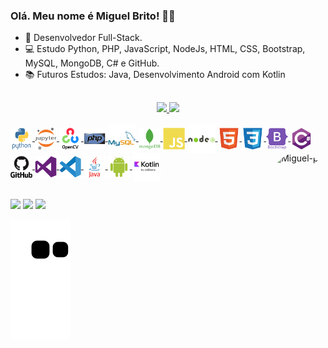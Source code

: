 ### Olá. Meu nome é Miguel Brito! 👋🏾


- 💎 Desenvolvedor Full-Stack.
- 💻 Estudo Python, PHP, JavaScript, NodeJs,
HTML, CSS, Bootstrap, MySQL, MongoDB, C# e GitHub.
- 📚 Futuros Estudos: Java, Desenvolvimento Android com Kotlin
##

<div align="center">
  <a href="https://github.com/MiguelBritoBarbosa">
  <img height="180em" src="https://github-readme-stats.vercel.app/api?username=MiguelBritoBarbosa&show_icons=true&theme=midnight-purple&include_all_commits=true&count_private=true"/>
  <img height="180em" src="https://github-readme-stats.vercel.app/api/top-langs/?username=MiguelBritoBarbosa&layout=compact&langs_count=7&theme=midnight-purple"/>
</div>


</div>
<div style="display: inline_block"><br>
  <img align="center" alt="Miguel-Python" width="35" src="https://raw.githubusercontent.com/devicons/devicon/master/icons/python/python-original-wordmark.svg">
  <img align="center" alt="Miguel-Jupyter" width="35" src="https://github.com/devicons/devicon/blob/master/icons/jupyter/jupyter-original-wordmark.svg">
  <img align="center" alt="Miguel-OpenCV" width="35" src="https://github.com/devicons/devicon/blob/master/icons/opencv/opencv-original-wordmark.svg">
  <img align="center" alt="Miguel-PHP" width="35" src="https://raw.githubusercontent.com/devicons/devicon/master/icons/php/php-original.svg">
  <img align="center" alt="Miguel-MySQL" width="45" src="https://raw.githubusercontent.com/devicons/devicon/master/icons/mysql/mysql-original-wordmark.svg">
  <img align="center" alt="Miguel-MongoDB" width="35" src="https://raw.githubusercontent.com/devicons/devicon/master/icons/mongodb/mongodb-plain-wordmark.svg">
  <img align="center" alt="Miguel-Js" width="35" src="https://raw.githubusercontent.com/devicons/devicon/master/icons/javascript/javascript-plain.svg">
  <img align="center" alt="Miguel-Node" width="45" src="https://raw.githubusercontent.com/devicons/devicon/master/icons/nodejs/nodejs-original-wordmark.svg">
  <img align="center" alt="Miguel-HTML" width="35" src="https://raw.githubusercontent.com/devicons/devicon/master/icons/html5/html5-original.svg">
  <img align="center" alt="Miguel-CSS" width="35" src="https://raw.githubusercontent.com/devicons/devicon/master/icons/css3/css3-original.svg">
  <img align="center" alt="Miguel-Bootstrap" width="35" src="https://raw.githubusercontent.com/devicons/devicon/master/icons/bootstrap/bootstrap-plain-wordmark.svg">
  <img align="center" alt="Miguel-C#" width="35" src="https://raw.githubusercontent.com/devicons/devicon/master/icons/csharp/csharp-original.svg">
  <img align="center" alt="Miguel-GitHub" width="35" src="https://raw.githubusercontent.com/devicons/devicon/master/icons/github/github-original-wordmark.svg">
  <img align="center" alt="Miguel-VisualStudio" width="35" src="https://raw.githubusercontent.com/devicons/devicon/master/icons/visualstudio/visualstudio-plain.svg">
  <img align="center" alt="Miguel-VsCode" width="35" src="https://raw.githubusercontent.com/devicons/devicon/master/icons/vscode/vscode-original.svg">
  <img align="center" alt="Miguel-Java" width="35" src="https://raw.githubusercontent.com/devicons/devicon/master/icons/java/java-original-wordmark.svg">
  <img align="center" alt="Miguel-Android" width="35" src="https://raw.githubusercontent.com/devicons/devicon/master/icons/android/android-plain.svg">
  <img align="center" alt="Miguel-Kotlin" width="45" src="https://raw.githubusercontent.com/devicons/devicon/master/icons/kotlin/kotlin-original-wordmark.svg">
  <img align="right" alt="Miguel-pic" height="150" style="border-radius:50px;" src="https://cdn.discordapp.com/attachments/825383645166174230/1029767053038587985/unknown.png?width=676&height=676">
</div>

  ##
  
  <div>
    <a href="https://instagram.com/itz_.preto" target="_blank"><img src="https://img.shields.io/badge/-Instagram-%23E4405F?style=for-the-badge&logo=instagram&logoColor=white" target="_blank"></a>
    <a href = "mailto:miguelbrito2005@gmail.com"><img src="https://img.shields.io/badge/-Gmail-%23333?style=for-the-badge&logo=gmail&logoColor=white" target="_blank"></a>
  <a href="https://www.linkedin.com/in/miguel-brito-barbosa-4bba31234" target="_blank"><img src="https://img.shields.io/badge/-LinkedIn-%230077B5?style=for-the-badge&logo=linkedin&logoColor=white" target="_blank"></a> 
  </div>
  
![snake animation](https://github.com/MiguelBritoBarbosa/MiguelBritoBarbosa/blob/output/github-contribution-grid-snake.svg)  
